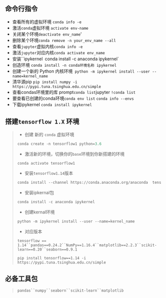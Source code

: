 ## 命令行指令

+ 查看所有的虚拟环境 `conda info -e`
+ 激活`conda`虚拟环境 `activate env-name`
+ 关闭某个环境`deactivate env_name`’
+ 删除某个环境`conda remove -n your_env_name --all`
+ 查看`jupyter`虚拟内核`conda info -e`
+ 激活`jupyter`对应内核`conda activate env_name`
+ 安装``ipykernel` `conda install -c anaconda ipykernel`
+ 创造环境 `conda install -n conda环境名称 ipykernel`
+ 创建一个新的 Python 内核环境` python -m ipykernel install --user --name=kernel_name`
+ 清华源pip `pip install numpy -i https://pypi.tuna.tsinghua.edu.cn/simple`
+ 查看condas环境里的库 prompt`conda list`jupyter `!conda list`
+ 要查看已创建的conda环境`conda env list` `conda info --envs`
+ 下载ipykernel `conda install ipykernel`

## 搭建`tensorflow 1.X` 环境

>+ 创建 新的 `conda` 虚拟环境
>
> ```python
> conda create -n tensorflow1 python=3.6
> ```
>
>
>
>+ 激活新的环境，切换你的`base`环境到你新搭建的环境
>
> ```python
> conda activate tensorflow1
> ```
>
>
>
>+ 安装`tensorflow1.14`版本
>
>```python
>conda install --channel https://conda.anaconda.org/anaconda  tensorflow-gpu=1.14.0
>```
>
>+ 安装ipkernal包
>
>  ```python
>  conda install -c anaconda ipykernel
>  ```
>
>+ 创建kernal环境
>
>  ```python
>  python -m ipykernel install --user --name=kernel_name
>  ```
>
>+ 对应版本
>
> `tensorflow == 1.14``pandas==0.24.2``NumPy==1.16.4``matplotlib==2.2.3``scikit-learn==0.20``seaborn==0.9.1`
>
> `pip install tensorflow==1.14 -i https://pypi.tuna.tsinghua.edu.cn/simple`



## 必备工具包

>`pandas``numpy``seaborn``scikit-learn``matplotlib`
>
>